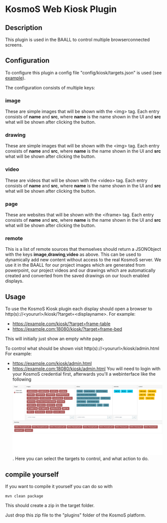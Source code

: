 # KosmoS Web Kiosk Plugin


## Description
This plugin is used in the BAALL to control multiple browserconnected screens.

## Configuration
To configure this plugin a config file "config/kiosk/targets.json" is used (see [example](config/kiosk/targets.json.dist)).

The configuration consists of multiple keys:

### image
These are simple images that will be shown with the \<img\> tag.
Each entry consists of **name** and **src**, where **name** is the name shown in the UI and **src** what will be shown after clicking the button.

### drawing
These are simple images that will be shown with the \<img\> tag.
Each entry consists of **name** and **src**, where **name** is the name shown in the UI and **src** what will be shown after clicking the button.

### video
These are videos that will be shown with the \<video\> tag.
Each entry consists of **name** and **src**, where **name** is the name shown in the UI and **src** what will be shown after clicking the button.

### page
These are websites that will be shown with the \<iframe\> tag.
Each entry consists of **name** and **src**, where **name** is the name shown in the UI and **src** what will be shown after clicking the button.

### remote
This is a list of remote sources that themselves should return a JSONObject with the keys **image**,**drawing**,**video** as above.
This can be used to dynamically add new content without access to the real KosmoS server.
We use it in the BAALL for our project images which are generated from powerpoint, our project videos and our drawings which are automatically created and converted from the saved drawings on our touch enabled displays.

## Usage
To use the KosmoS Kiosk plugin each display should open a browser to http(s)://\<yoururl\>/kiosk/?target=\<displayname\>.
For example:
* https://example.com/kiosk/?target=frame-table
* https://example.com:18080/kiosk/?target=frame-bed

This will initially just show an empty white page.

To control what should be shown visit
http(s)://\<yoururl\>/kiosk/admin.html
For example:
* https://example.com/kiosk/admin.html
* https://example.com:18080/kiosk/admin.html
You will need to login with your KosmoS credential first, afterwards you'll a webinterface like the following
![](admin-interface.png).
Here you can select the targets to control, and what action to do.

## compile yourself

If you want to compile it yourself you can do so with

```shell
mvn clean package
```

This should create a zip in the target folder.

Just drop this zip file to the "plugins" folder of the KosmoS platform.










